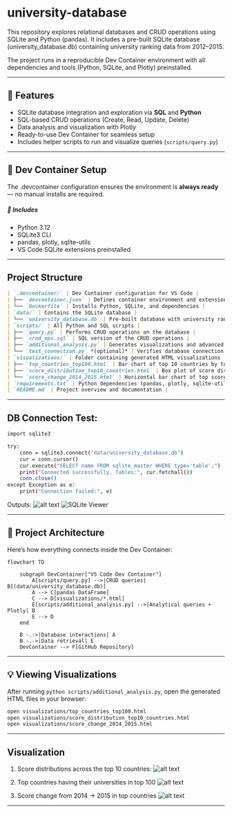 # university-database
This repository explores relational databases and CRUD operations using SQLite and Python (pandas). It includes a pre-built SQLite database (university_database.db) containing university ranking data from 2012–2015.

The project runs in a reproducible Dev Container environment with all dependencies and tools (Python, SQLite, and Plotly) preinstalled.

---

## 🚀 Features

- SQLite database integration and exploration via **SQL** and **Python**
- SQL-based CRUD operations (Create, Read, Update, Delete)
- Data analysis and visualization with Plotly
- Ready-to-use Dev Container for seamless setup
- Includes helper scripts to run and visualize queries (`scripts/query.py`)

---

## 🧩 Dev Container Setup

The .devcontainer configuration ensures the environment is **always ready** — no manual installs are required.
##### 🔧 Includes
- Python 3.12
- SQLite3 CLI
- pandas, plotly, sqlite-utils
- VS Code SQLite extensions preinstalled

---

## Project Structure

```markdown
| `.devcontainer/` | Dev Container configuration for VS Code |
| ├── `devcontainer.json` | Defines container environment and extensions |
| └── `Dockerfile` | Installs Python, SQLite, and dependencies |
| `data/` | Contains the SQLite database |
| └── `university_database.db` | Pre-built database with university rankings (2012–2015) |
| `scripts/` | All Python and SQL scripts |
| ├── `query.py` | Performs CRUD operations on the database |
| ├── `crud_ops.sql` | SQL version of the CRUD operations |
| ├── `additional_analysis.py` | Generates visualizations and advanced queries |
| └── `test_connection.py` *(optional)* | Verifies database connection |
| `visualizations/` | Folder containing generated HTML visualizations |
| ├── `top_countries_top100.html` | Bar chart of top 10 countries by top-100 universities |
| ├── `score_distribution_top10_countries.html` | Box plot of score distributions |
| └── `score_change_2014_2015.html` | Horizontal bar chart of top score changes |
| `requirements.txt` | Python dependencies (pandas, plotly, sqlite-utils) |
| `README.md` | Project overview and documentation |
```

---

## DB Connection Test:

```bash
import sqlite3

try:
    conn = sqlite3.connect("data/university_database.db")
    cur = conn.cursor()
    cur.execute("SELECT name FROM sqlite_master WHERE type='table';")
    print("Connected successfully. Tables:", cur.fetchall())
    conn.close()
except Exception as e:
    print("Connection failed:", e)

```
Outputs:
![alt text](<screenshots/Screenshot 2025-10-06 at 4.53.46 PM.png>)
![SQLite Viewer](<screenshots/Screenshot 2025-10-06 at 4.57.12 PM.png>)

---

## 🧱 Project Architecture

Here’s how everything connects inside the Dev Container:

```mermaid
flowchart TD

    subgraph DevContainer["VS Code Dev Container"]
        A[scripts/query.py] -->|CRUD queries| B[(data/university_database.db)]
        A --> C[pandas DataFrame]
        C --> D[visualizations/*.html]
        E[scripts/additional_analysis.py] -->|Analytical queries + Plotly| B
        E --> D
    end

    B -.->|Database interactions| A
    B -.->|Data retrieval| E
    DevContainer --> F[GitHub Repository]
```
---

## 💡 Viewing Visualizations
After running `python scripts/additional_analysis.py`, open the generated HTML files in your browser:

```bash
open visualizations/top_countries_top100.html
open visualizations/score_distribution_top10_countries.html
open visualizations/score_change_2014_2015.html
```

---

## Visualization
1. Score distributions across the top 10 countries:
![alt text](<screenshots/Screenshot 2025-10-06 at 5.08.06 PM.png>)

2. Top countries having their universities in top 100
![alt text](<screenshots/Screenshot 2025-10-06 at 5.09.20 PM.png>)

3. Score change from 2014 -> 2015 in top countries
![alt text](<screenshots/Screenshot 2025-10-06 at 5.10.58 PM.png>)

---